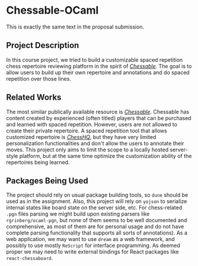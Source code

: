 # Chessable-OCaml

This is exactly the same text in the proposal submission.

## Project Description

In this course project, we tried to build a customizable spaced repetition chess repertoire reviewing platform in the spirit of [_Chessable_](https://www.chessable.com/). The goal is to allow users to build up their own repertoire and annotations and do spaced repetition over those lines.

## Related Works

The most similar publically available resource is [_Chessable_](https://www.chessable.com/). Chessable has content created by experienced (often titled) players that can be purchased and learned with spaced repetition. However, users are not allowed to create their private repertoire. A spaced repetition tool that allows customized repertoire is [_ChessHQ_](https://chesshq.com/), but they have very limited personalization functionalities and don't allow the users to annotate their moves. This project only aims to limit the scope to a locally hosted server-style platform, but at the same time optimize the customization ability of the repertoires being learned.

## Packages Being Used

The project should rely on usual package building tools, so `dune` should be used as in the assignment. Also, this project will rely on `yojson` to serialize internal states like board state on the server side, etc. For chess-related `.pgn` files parsing we might build upon existing parsers like `rgrinberg/ocaml-pgn`, but none of them seems to be well documented and comprehensive, as most of them are for personal usage and do not have complete parsing functionality that supports all sorts of annotations). As a web application, we may want to use `dream` as a web framework, and possibly to use mostly `ReScript` for interface programming. As deemed proper we may need to write external bindings for React packages like `react-chessaboard`.
